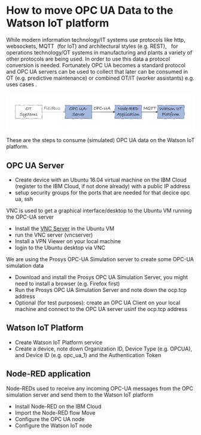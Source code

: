 # How to move OPC UA Data to the Watson IoT platform
While modern information technology/IT systems use protocols like http, websockets, MQTT  (for IoT) and architectural styles (e.g. REST),   for operations technology/OT systems in manufacturing and plants a variety of other protocols are being used. In order to use this data a protocol conversion is needed. Fortunately OPC UA becomes a standard protocol and OPC UA servers can be used to collect that later can be consumed in OT (e.g. predictive maintenance) or combined OT/IT (worker assistants) e.g. uses cases . 

![Data flow](OpcuaToWiotp.jpeg)

These are the steps to consume (simulated) OPC UA data on the Watson IoT platform.

## OPC UA Server 
* Create device with an Ubuntu 16.04 virtual machine on the IBM Cloud (register to the IBM Cloud, if not done already) with a public IP address
* setup security groups for the ports that are needed for that decice opc ua, ssh

VNC is used to get a graphical interface/desktop to the Ubuntu VM running the OPC-UA server
* Install the [VNC Server](https://www.digitalocean.com/community/tutorials/how-to-install-and-configure-vnc-on-ubuntu-16-04) in the Ubuntu VM
* run the VNC server (vncserver)
* Install a VPN Viewer on your local machine
* login to the Ubuntu desktop via VNC

We are using the Prosys OPC-UA Simulation server to create some OPC-UA simulation data
* Download and install the Prosys OPC UA Simulation Server, you might need to install a browser (e.g. Firefox first)
* Run the Prosys OPC UA Simulation Server and note down the ocp.tcp address
* Optional (for test purposes): create an OPC UA Client on your local machine and connect to the OPC UA server usinf the ocp.tcp address

## Watson IoT Platform
* Create Watson IoT Platform service
* Create a device, note down Organization ID, Device Type (e.g. OPCUA), and Device ID (e.g. opc_ua_1) and the Authentication Token

## Node-RED application
Node-REDs used to receive any incoming OPC-UA messages from the OPC simulation server and send them to the Watson IoT platform
* Install Node-RED on the IBM Cloud
* Import the Node-RED flow Move
* Configure the OPC UA node
* Configure the Watson IoT node
